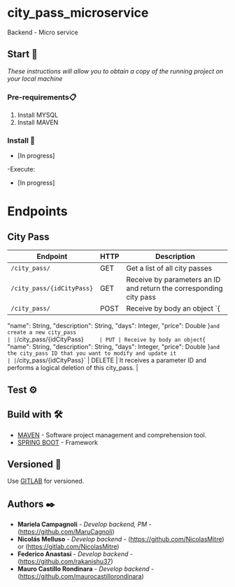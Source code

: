 # city_pass_microservice

Backend - Micro service

## Start 🚀

_These instructions will allow you to obtain a copy of the running project on your local machine_

### Pre-requirements📋

1. Install MYSQL
2. Install MAVEN

### Install 🔧

- [In progress]

-Execute:

- [In progress]

# Endpoints

## City Pass

| Endpoint              | HTTP | Description                                                                                                                                                                                          |
| --------------------- | ---- | ---------------------------------------------------------------------------------------------------------------------------------------------------------------------------------------------------- |
| `/city_pass/`        | GET | Get a list of all city passes                                          |
| `/city_pass/{idCityPass}`           | GET | Receive by parameters an ID and return the corresponding city pass |
| `/city_pass/`          | POST | Receive by body an object `{
"name": String,
"description": String,
"days": Integer,
"price": Double
}` and create a new city_pass                                                                                                                                              |
| `/city_pass/{idCityPass}`      | PUT | Receive by body an object `{
"name": String,
"description": String,
"days": Integer,
"price": Double
}` and the city_pass ID that you want to modify and update it                                                                                                         |
| `/city_pass/{idCityPass}` | DELETE  | It receives a parameter ID and performs a logical deletion of this city_pass.                                                                                                                   |

## Test ⚙️

## Build with 🛠️

- [MAVEN](https://maven.apache.org/) - Software project management and comprehension tool.
- [SPRING BOOT](https://spring.io/projects/spring-boot) - Framework

## Versioned 📌

Use [GITLAB](https://gitlab.com) for versioned.

## Authors ✒️

- **Mariela Campagnoli** - _Develop backend, PM_ - (https://github.com/MaruCagnoli)
- **Nicolás Melluso** - _Develop backend_ - (https://github.com/NicolasMitre) or (https://gitlab.com/NicolasMitre)
- **Federico Anastasi** - _Develop backend_ - (https://github.com/rakanishu37)
- **Mauro Castillo Rondinara** - _Develop backend_ - (https://github.com/maurocastillorondinara)
